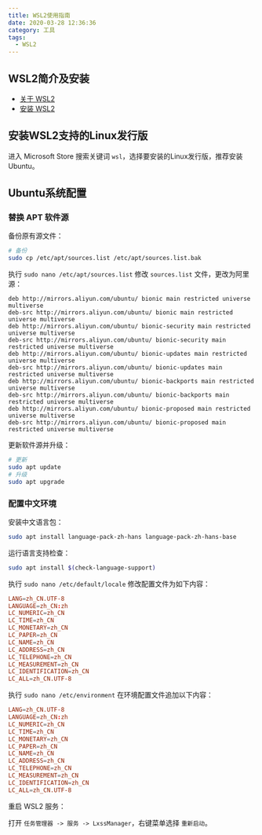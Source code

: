 ```yaml
---
title: WSL2使用指南
date: 2020-03-28 12:36:36
category: 工具
tags:
  - WSL2
---
```


## WSL2简介及安装

- [关于 WSL2](https://docs.microsoft.com/zh-cn/windows/wsl/wsl2-about)
- [安装 WSL2](https://docs.microsoft.com/zh-cn/windows/wsl/wsl2-install)

## 安装WSL2支持的Linux发行版

进入 Microsoft Store 搜索关键词 `wsl`，选择要安装的Linux发行版，推荐安装 Ubuntu。

<!--more-->

## Ubuntu系统配置

### 替换 APT 软件源

备份原有源文件：

```bash
# 备份
sudo cp /etc/apt/sources.list /etc/apt/sources.list.bak
```

执行 `sudo nano /etc/apt/sources.list` 修改 `sources.list` 文件，更改为阿里源：

```
deb http://mirrors.aliyun.com/ubuntu/ bionic main restricted universe multiverse
deb-src http://mirrors.aliyun.com/ubuntu/ bionic main restricted universe multiverse
deb http://mirrors.aliyun.com/ubuntu/ bionic-security main restricted universe multiverse
deb-src http://mirrors.aliyun.com/ubuntu/ bionic-security main restricted universe multiverse
deb http://mirrors.aliyun.com/ubuntu/ bionic-updates main restricted universe multiverse
deb-src http://mirrors.aliyun.com/ubuntu/ bionic-updates main restricted universe multiverse
deb http://mirrors.aliyun.com/ubuntu/ bionic-backports main restricted universe multiverse
deb-src http://mirrors.aliyun.com/ubuntu/ bionic-backports main restricted universe multiverse
deb http://mirrors.aliyun.com/ubuntu/ bionic-proposed main restricted universe multiverse
deb-src http://mirrors.aliyun.com/ubuntu/ bionic-proposed main restricted universe multiverse
```

更新软件源并升级：

```bash
# 更新
sudo apt update
# 升级
sudo apt upgrade
```

### 配置中文环境

安装中文语言包：

```bash
sudo apt install language-pack-zh-hans language-pack-zh-hans-base
```

运行语言支持检查：

```bash
sudo apt install $(check-language-support)
```

执行 `sudo nano /etc/default/locale` 修改配置文件为如下内容：

```toml
LANG=zh_CN.UTF-8
LANGUAGE=zh_CN:zh
LC_NUMERIC=zh_CN
LC_TIME=zh_CN
LC_MONETARY=zh_CN
LC_PAPER=zh_CN
LC_NAME=zh_CN
LC_ADDRESS=zh_CN
LC_TELEPHONE=zh_CN
LC_MEASUREMENT=zh_CN
LC_IDENTIFICATION=zh_CN
LC_ALL=zh_CN.UTF-8
```

执行 `sudo nano /etc/environment` 在环境配置文件追加以下内容：

```toml
LANG=zh_CN.UTF-8
LANGUAGE=zh_CN:zh
LC_NUMERIC=zh_CN
LC_TIME=zh_CN
LC_MONETARY=zh_CN
LC_PAPER=zh_CN
LC_NAME=zh_CN
LC_ADDRESS=zh_CN
LC_TELEPHONE=zh_CN
LC_MEASUREMENT=zh_CN
LC_IDENTIFICATION=zh_CN
LC_ALL=zh_CN.UTF-8
```

重启 WSL2 服务：

打开 `任务管理器 -> 服务 -> LxssManager`，右键菜单选择 `重新启动`。